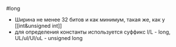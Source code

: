 #long
- Ширина не менее 32 битов и как минимум, такая же, как у [[int&unsigned int]]
- для определения константы используется суффикc l/L - long, UL/ul/Ul/uL - unsigned long
